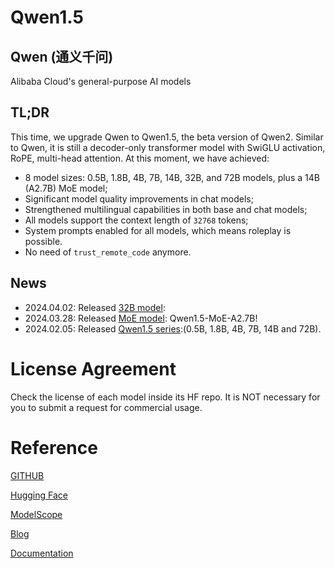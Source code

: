 # Qwen1.5

## Qwen (通义千问)
Alibaba Cloud's general-purpose AI models

##  TL;DR
This time, we upgrade Qwen to Qwen1.5, the beta version of Qwen2. Similar to Qwen, it is still a decoder-only transformer model with SwiGLU activation, RoPE, multi-head attention. At this moment, we have achieved:
* 8 model sizes: 0.5B, 1.8B, 4B, 7B, 14B, 32B, and 72B models, plus a 14B (A2.7B) MoE model;
* Significant model quality improvements in chat models;
* Strengthened multilingual capabilities in both base and chat models;
* All models support the context length of `32768` tokens;
* System prompts enabled for all models, which means roleplay is possible.
* No need of `trust_remote_code` anymore.

## News
* 2024.04.02: Released [32B model](https://qwenlm.github.io/zh/blog/qwen1.5-32b/): 
* 2024.03.28: Released [MoE model](https://qwenlm.github.io/zh/blog/qwen-moe/): Qwen1.5-MoE-A2.7B!
* 2024.02.05: Released [Qwen1.5 series](https://qwenlm.github.io/zh/blog/qwen1.5/):(0.5B, 1.8B, 4B, 7B, 14B and 72B).

# License Agreement
Check the license of each model inside its HF repo. It is NOT necessary for you to submit a request for commercial usage.

# Reference
[GITHUB](https://github.com/QwenLM/Qwen1.5)

[Hugging Face](https://huggingface.co/Qwen)

[ModelScope](https://modelscope.cn/organization/qwen)

[Blog](https://qwenlm.github.io/)

[Documentation](https://qwen.readthedocs.io/)
